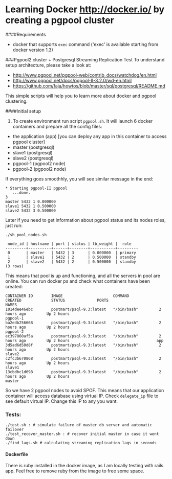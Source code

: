 Learning Docker http://docker.io/ by creating a pgpool cluster
==================

####Requirements
- docker that supports `exec` command ('exec' is available starting from docker version 1.3)

###Pgpool2 cluster + Postgresql Streaming Replication Test
To understand setup architecture, please take a look at:
- http://www.pgpool.net/pgpool-web/contrib_docs/watchdog/en.html
- http://www.pgpool.net/docs/pgpool-II-3.2.0/wd-en.html
- https://github.com/faja/howtos/blob/master/sql/postgresql/README.md

This simple scripts will help you to learn more about docker and pgpool clustering.

####Initial setup

1. To create environment run script `pgpool.sh`. It will launch 6 docker containers and prepare all the config files: 
 - the application (app) 
 [you can deploy any app in this container to access pgpool cluster]
 - master (postgresql) 
 - slave1 (postgresql)
 - slave2 (postgresql)
 - pgpool-1 (pgpool2 node)
 - pgpool-2 (pgpool2 node)
 
 If everything goes smoothhly, you will see similar message in the end:
``` 
* Starting pgpool-II pgpool
   ...done.
3
master 5432 1 0.000000
slave1 5432 1 0.500000
slave2 5432 3 0.500000
```

Later if you need to get information about pgpool status and its nodes roles, just run:
```
./sh_pool_nodes.sh

 node_id | hostname | port | status | lb_weight |  role
---------+----------+------+--------+-----------+---------
 0       | master   | 5432 | 3      | 0.000000  | primary
 1       | slave1   | 5432 | 2      | 0.500000  | standby
 2       | slave2   | 5432 | 2      | 0.500000  | standby
(3 rows)

```
This means that pool is up and functioning, and all the servers in pool are online. You can run docker ps and check what containers have been created:
```
CONTAINER ID        IMAGE                      COMMAND             CREATED             STATUS              PORTS                       NAMES
1014dee46ebc        postmart/psql-9.3:latest   "/bin/bash"         2 hours ago         Up 2 hours                                      pgpool-1
ba2edb256668        postmart/psql-9.3:latest   "/bin/bash"         2 hours ago         Up 2 hours                                      pgpool-2
ec397860af5a        postmart/psql-9.3:latest   "/bin/bash"         2 hours ago         Up 2 hours                                      app
3d5ad6d50d8f        postmart/psql-9.3:latest   "/bin/bash"         2 hours ago         Up 2 hours                                      slave2
c2fc3b670868        postmart/psql-9.3:latest   "/bin/bash"         2 hours ago         Up 2 hours                                      slave1
13cbdbc1d698        postmart/psql-9.3:latest   "/bin/bash"         2 hours ago         Up 2 hours                                      master

```

So we have 2 pgpool nodes to avoid SPOF. This means that our application container will access database using virtual IP. Check `delegate_ip` file to see default virtual IP. Change this IP to any you want.

### Tests:

    ./test.sh : # simulate failure of master db server and automatic failover
    ./test_recover_master.sh : # recover initial master in case it went down
    ./find_lags.sh # calculating streaming replication lags in seconds


#### Dockerfile
There is ruby installed in the docker image, as I am locally testing with rails app. Feel free to remove ruby from the image to free some space.


